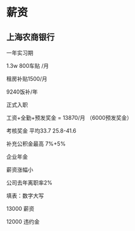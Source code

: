 # 薪资

## 上海农商银行

一年实习期

1.3w 800车贴 /月

租房补贴1500/月

9240饭补/年

正式入职

工资+全勤+预发奖金 = 13870/月 （6000预发奖金）

考核奖金 平均33.7 25.8-41.6

补充公积金最高 7%+5%

企业年金

薪资涨幅小

公司去年离职率2%



填表：数字大写 

13000 薪资

12000 违约金

